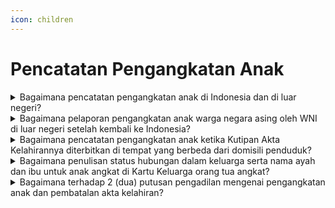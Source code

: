 ```yaml
---
icon: children
---
```


# Pencatatan Pengangkatan Anak

<details>

<summary>Bagaimana pencatatan pengangkatan anak di Indonesia dan di luar negeri?</summary>

Berdasarkan penjelasan Pasal 49 Undang&#x20;Undang Nomor 23 Tahun 2006 diatur bahwa yang dimaksud dengan “Pengangkatan Anak” adalah perbuatan hukum untuk mengalihkan hak anak dari lingkungan kekuasaan keluarga orang tua, wali yang sah, atau orang lain yang bertanggung jawab atas perawatan, pendidikan dan membesarkan anak&#x20;tersebut ke dalam lingkungan keluarga orang tua&#x20;angkatnya berdasarkan putusan atau penetapan pengadilan.

Pencatatan Pengangkatan Anak dilakukan di Indonesia dan pencatatan pengangkatan anak Warga Negara Asing di luar negeri:

**a. Pencatatan pengangkatan anak dilakukan di&#x20;Indonesia.**

Berdasarkan Pasal 47 Undang-Undang Nomor 23 Tahun 2006 diatur bahwa Pencatatan pengangkatan anak dilaksanakan berdasarkan penetapan pengadilan di tempat tinggal pemohon, wajib dilaporkan oleh Penduduk kepada Instansi Pelaksana yang menerbitkan Kutipan Akta&#x20;Kelahiran paling lambat 30 (tiga puluh) hari setelah&#x20;diterimanya salinan penetapan pengadilan oleh&#x20;Penduduk.

Persyaratan pencatatan pengangkatan anak di&#x20;Indonesia, berupa:

1. salinan penetapan pengadilan;
2. kutipan akta kelahiran anak;
3. KK orang tua angkat; dan
4. KTP-el; atau
5. Dokumen Perjalanan bagi orang tua   &#x20;angkat orang asing.

Tata cara pencatatan pengangkatan anak&#x20;dilakukan di Indonesia sebagai berikut:

1. Pemohon mengisi dan menandatangani   &#x20;formulir pelaporan pencatatan sipil di dalam wilayah NKRI dengan kode F-2.01 serta menyerahkan persyaratan;
2. Petugas pelayanan melakukan verifikasi dan   &#x20;validasi terhadap formulir pelaporan dan persyaratan;
3. Petugas pada Disdukcapil Kabupaten/Kota   &#x20;atau UPT Disdukcapil Kabupaten/Kota melakukan perekaman data dalam basis data kependudukan;
4. Disdukcapil Kabupaten/Kota   &#x20;atau UPT Disdukcapil Kabupaten/Kota membuat catatan   &#x20;pinggir pada register akta kelahiran dan kutipan akta kelahiran; dan
5. Disdukcapil Kabupaten/Kota   &#x20;atau UPT Disdukcapil Kabupaten/Kota menyerahkan kutipan akta kelahiran yang telah diberikan catatan pinggir kepada Pemohon.

**b. Pencatatan pengangkatan anak warga negara&#x20;asing oleh WNI di luar negeri, dilakukan pada instansi yang berwenang di Negara setempat dan wajib dilaporkan kepada Perwakilan Republik Indonesia.**

Persyaratan pencatatan pengangkatan anak warga&#x20;negara asing oleh WNI dimaksud berupa:

1. Bukti pencatatan pengangkatan anak dari Negara setempat;
2. Kutipan akta kelahiran/bukti kelahiran anak warga negara asing; dan
3. Dokumen Perjalanan Republik Indonesia orang   &#x20;tua angkat.
4. Memperoleh persetujuan tertulis   &#x20;Pemerintah Republik Indonesia; dan
5. Memperoleh persetujuan tertulis   &#x20;pemerintah negara asal anak.

**c. Dalam hal&#x20;negara setempat&#x20;dari dari tidak menyelenggarakan pencatatan pengangkatan&#x20;anak warga negara asing oleh WNI, pencatatan dilakukan pada Perwakilan Republik Indonesia.**

Persyaratan dalam hal negara setempat tidak&#x20;menyelenggarakan pencatatan pengangkatan&#x20;anak warga negara asing oleh WNI berupa:

1. Salinan penetapan pengadilan atau surat   &#x20;keterangan pengangkatan anak sesuai ketentuan dari Negara setempat;
2. Kutipan akta kelahiran/bukti kelahiran anak   &#x20;warga negara asing;
3. Dokumen Perjalanan Republik Indonesia orang tua angkat;
4. Memperoleh   &#x20;persetujuan tertulis   &#x20;Pemerintah Republik Indonesia; dan
5. Memperoleh persetujuan tertulis   &#x20;pemerintah negara asal anak.

Tata cara pelaporan pencatatan pengangkatan&#x20;anak warga negara asing oleh WNI di luar negeri yang dilakukan pada instansi yang berwenang di Negara setempat, dan dalam hal negara setempat&#x20;tidak&#x20;menyelenggarakan pencatatan&#x20;pengangkatan anak warga negara asing oleh WNI&#x20;sebagai berikut:

1. Pemohon mengisi dan menandatangani   &#x20;formulir pelaporan pencatatan sipil di luar wilayah NKRI dengan kode F-2.02 serta menyerahkan persyaratan;
2. Pejabat pada Perwakilan RI melakukan   &#x20;verifikasi   \
   dan validasi terhadap formulir pelaporan dan persyaratan;
3. Petugas pada Perwakilan RI yang dapat   &#x20;mengakses basis data kependudukan;
4. Melakukan perekaman data pelaporan ke   &#x20;dalam basis data kependudukan;
5. Perwakilan RI menerbitkan surat keterangan pengangkatan anak; dan
6. Surat keterangan pengangkatan anak   &#x20;diberikan kepada Pemohon.

**Sumber rujukan:**&#x20;

* Pasal 47 dan Pasal 48 Undang-Undang Nomor 23  &#x20;Tahun 2006 tentang Administrasi Kependudukan. ([Link](https://dukcapil.kemendagri.go.id/download/detail/1))
* Pasal 47 dan Pasal 48 Peraturan Presiden Nomor 96 Tahun 2018 tentang Persyaratan dan Tata Cara Pendaftaran Penduduk dan Pencatatan Sipil. ([Link](https://dukcapil.kemendagri.go.id/download/detail/14))
* Pasal 67, Pasal 68 dan Pasal 69 Peraturan Menteri  &#x20;Dalam Negeri Nomor 108 Tahun 2019 tentang  &#x20;Peraturan Pelaksanaan Peraturan Presiden Nomor 96 Tahun 2018 tentang Persyaratan dan Tata Cara Pendaftaran Penduduk dan Pencatatan Sipil. ([Link](https://peraturan.bpk.go.id/Details/138582/permendagri-no-108-tahun-2019))
* Peraturan Menteri Dalam Negeri Nomor 109 Tahun  &#x20;2019 tentang Formulir dan Buku Yang Digunakan Dalam Administrasi Kependudukan.([Link](https://peraturan.bpk.go.id/Details/138575/permendagri-no-109-tahun-2019))
* Keputusan Menteri Dalam Negeri Nomor 400.8.2  5484.Dukcapil Tahun 2022 tentang Petunjuk Teknis Pelayanan Pencatatan Sipil.
* Surat Dirjen Dukcapil Nomor 470/13287/Dukcapil  &#x20;tanggal 28 September 2021 tentang Jenis  &#x20;Layanan, Persyaratan dan Penjelasan Pendaftaran Penduduk dan Pencatatan Sipil.

{% hint style="success" %}
Dibuat:  23 Juni 2025 10:00 WIB | Perubahan terakhir: 23 Juni 2025 10:00 WIB
{% endhint %}

</details>



<details>

<summary>Bagaimana pelaporan pengangkatan anak warga negara asing oleh WNI di luar negeri setelah kembali ke Indonesia?</summary>

Pengangkatan anak warga negara asing warga&#x20;negara asing oleh WNI di luar negeri setelah dilaporkan ke Perwakilan Republik Indonesia dilaporkan oleh Penduduk kepada Instansi Pelaksana di tempat tinggalnya paling lambat 30 (tiga puluh) hari sejak yang bersangkutan kembali ke Indonesia.

Berdasarkan laporan dimaksud Instansi&#x20;Pelaksana mengukuhkan Surat Keterangan&#x20;Pengangkatan Anak dimaksud.

**Sumber rujukan:**

* Pasal 48 ayat (4) Undang-Undang Nomor 23 Tahun  &#x20;2006 tentang Administrasi Kependudukan.([link](https://dukcapil.kemendagri.go.id/download/detail/1))

{% hint style="success" %}
Dibuat:  23 Juni 2025 10:00 WIB | Perubahan terakhir: 23 Juni 2025 10:00 WIB
{% endhint %}

</details>



<details>

<summary>Bagaimana pencatatan pengangkatan anak ketika Kutipan Akta Kelahirannya diterbitkan di tempat yang berbeda dari domisili penduduk?</summary>

a. Berdasarkan Pasal 102 huruf (b) Undang-Undang&#x20;Nomor 24 Tahun 2013 yang mengamanatkan bahwa peristiwa yang wajib dilaporkan oleh penduduk harus dilaporkan di Instansi Pelaksana tempat penduduk berdomisili.\
b. Merujuk Pasal 47 ayat (2) Undang-Undang Nomor&#x20;23 Tahun 2006 yang menyatakan bahwa pencatatan pengangkatan anak wajib dilaporkan oleh penduduk ke Instansi Pelaksana yang menerbitkan Kutipan Akta Kelahiran, namun dalam hal tersebut tetap harus dimaknai wajib dilaporkan oleh penduduk di Instansi Pelaksana tempat penduduk berdomisili, maka prosedur pencatatan&#x20;pengangkatan anak dalam kasus di mana Kutipan&#x20;Akta Kelahiran diterbitkan di tempat yang berbeda dari domisili penduduk dapat dijelaskan sebagai berikut:

1. Pencatatan pengangkatan anak harus   &#x20;dilaporkan ke Disdukcapil di tempat penduduk memiliki domisili, sesuai dengan amanat Pasal 102 huruf (b) Undang-Undang Nomor 24 Tahun 2013.
2. Disdukcapil Kabupaten/Kota di tempat   &#x20;penduduk berdomisili akan melakukan pencatatan pengangkatan   &#x20;anak dan memberikan catatan pinggir pada Kutipan   \
   Akta Kelahiran yang relevan.
3. Disdukcapil di tempat penduduk berdomisili   &#x20;kemudian harus memberitahukan secara tertulis kepada Disdukcapil di tempat yang menerbitkan Kutipan Akta Kelahiran. Laporan ini harus dilengkapi dengan fotokopi Kutipan Akta Kelahiran yang telah diberi catatan   &#x20;pinggir, serta fotokopi salinan penetapan pengadilan sebagai dasar untuk memberikan catatan pinggir di Register Akta Kelahiran di tempat yang menerbitkan Kutipan Akta Kelahiran.

**Sumber rujukan:**&#x20;

* Pasal 47 ayat (2) Undang-Undang Nomor 23 Tahun  &#x20;2006 Tentang Administrasi Kependudukan. ([link](https://dukcapil.kemendagri.go.id/download/detail/1))
* Pasal 102 huruf (b) Undang-Undang Nomor 24  &#x20;Tahun 2013 tentang Perubahan Atas Undang Undang Nomor 23 Tahun 2006 tentang Administrasi Kependudukan. ([link](https://dukcapil.kemendagri.go.id/download/detail/3))
* Surat Dirjen Dukcapil No. 472.31/14927/DUKCAPIL  &#x20;tgll 22 Desember 2015 kpd Kepala Disdukcapil Kab. Madiun

{% hint style="success" %}
Dibuat:  23 Juni 2025 10:00 WIB | Perubahan terakhir: 23 Juni 2025 10:00 WIB
{% endhint %}

</details>



<details>

<summary>Bagaimana penulisan status hubungan dalam keluarga serta nama ayah dan ibu untuk anak angkat di Kartu Keluarga orang tua angkat?</summary>

Apabila ayah atau ibu angkat menjadi kepala&#x20;keluarga di Kartu Keluarga, maka pada kolom “Status Hubungan Dalam Keluarga” (kolom 12) ditulis sebagai “anak”. Pada kolom “Orang Tua” (kolom 16 dan 17), ditulis nama ayah dan ibu kandung dari anak angkat tersebut.

**Sumber rujukan:**

Surat Dirjen Dukcapil No. 472.12/5953/DUKCAPIL Tgl&#x20;4 Mei 2021 kpd Kadis Dukcapil Kab Banjarnegara.

{% hint style="success" %}
Dibuat:  23 Juni 2025 10:00 WIB | Perubahan terakhir: 23 Juni 2025 10:00 WIB
{% endhint %}

</details>



<details>

<summary>Bagaimana terhadap 2 (dua) putusan pengadilan mengenai pengangkatan anak dan pembatalan akta kelahiran?</summary>

a. Berdasarkan Pasal 47 Undang-Undang Nomor 23&#x20;Tahun 2006 tentang Administrasi Kependudukan, sebagaimana telah diubah dengan Undang-Undang Nomor 24 Tahun 2013, intinya diatur bahwa pencatatan pengangkatan anak dilaksanakan&#x20;berdasarkan penetapan pengadilan dengan&#x20;membuat catatan pinggir pada register akta&#x20;kelahiran dan kutipan akta kelahiran.

b. Merujuk Pasal 4 Peraturan Pemerintah Nomor 54&#x20;Tahun 2007 tentang Pelaksanaan Pengangkatan Anak, diatur bahwa "Pengangkatan anak tidak memutuskan hubungan darah antara anak yang diangkat dengan orang tua kandungnya.

Sehubungan ketentuan di atas, diberikan penjelasan&#x20;mengenal&#x20;penetapan&#x20;pengadilan mengenai&#x20;pengangkatan anak dan pembatalan akta kelahiran, sebagai berikut:

a. Pencatatan pengangkatan anak, dilaksanakan&#x20;dengan mencantumkan nama orang tua angkat hanya dalam bentuk catatan pinggir pada register akta kelahiran dan kutipan akta kelahiran anak angkat. Dengan demikian, nama orang tua kandung tidak diganti dan harus tetap dicantumkan pada akta kelahiran;

b. Terhadap adanya penetapan pengadilan yang&#x20;memerintahkan untuk membatalkan akta kelahiran&#x20;dan menerbitkan kembali akta kelahiran anak dengan mengganti nama orang tua kandung menjadi orang tua angkat, supaya dikoordinasikan kepada pengadilan tersebut, karena penetapan dimaksud bertentangan dengan prinsip dasar&#x20;pengangkatan anak dan pencatatan pengangkatan&#x20;anak berdasarkan peraturan perundang-undangan.

**Sumber rujukan:**&#x20;

* Pasal 47 Undang-Undang Nomor 23 Tahun 2006  &#x20;tentang Administrasi Kependudukan. ([link](https://dukcapil.kemendagri.go.id/download/detail/1))
* Pasal 4 Peraturan Pemerintah Nomor 54 Tahun  &#x20;2007 tentang Pelaksanaan Pengangkatan Anak. ([link](https://peraturan.bpk.go.id/Details/4776))
* Surat Dirjen Dukcapil No. 472.31/3564/DUKCAPIL  &#x20;tanggal 15 Mei 2019 kpd Kadis Dukcapil Kab Pidie.

{% hint style="success" %}
Dibuat:  23 Juni 2025 10:00 WIB | Perubahan terakhir: 23 Juni 2025 10:00 WIB
{% endhint %}

</details>
